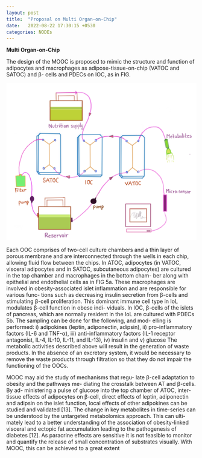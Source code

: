 ```yaml
---
layout: post
title:  "Proposal on Multi Organ-on-Chip"
date:   2022-08-22 17:30:15 +0530
categories: NODEs
---
```


**Multi Organ-on-Chip**

The design of the MOOC is proposed to mimic the
structure and function of adipocytes and macrophages
as adipose-tissue-on-chip (VATOC and SATOC) and β-
cells and PDECs on IOC, as in FIG.

![Overview of MOOC](/images/overview_mooc.png)

 Each OOC comprises of two-cell culture chambers and a thin layer of porous membrane and are interconnected through the
wells in each chip, allowing fluid flow between the chips.
In ATOC, adipocytes (in VATOC, visceral adipocytes
and in SATOC, subcutaneous adipocytes) are cultured in
the top chamber and macrophages in the bottom cham-
ber along with epithelial and endothelial cells as in FIG
5a. These macrophages are involved in obesity-associated
islet inflammation and are responsible for various func-
tions such as decreasing insulin secretion from β-cells and
stimulating β-cell proliferation. This dominant immune
cell type in IoL modulates β-cell function in obese indi-
viduals. In IOC, β-cells of the islets of pancreas, which
are normally resident in the IoL are cultured with PDECs
5b. The sampling can be done for the following, and mod-
elling is performed: i) adipokines (leptin, adiponectin,
adipsin), ii) pro-inflammatory factors (IL-6 and TNF-α),
iii) anti-inflammatory factors (IL-1 receptor antagonist,
IL-4, IL-10, IL-11, and IL-13), iv) insulin and v) glucose
The metabolic activities described above will result in
the generation of waste products. In the absence of an
excretory system, it would be necessary to remove the
waste products through filtration so that they do not
impair the functioning of the OOCs.

MOOC may aid the study of mechanisms that regu-
late β-cell adaptation to obesity and the pathways me-
diating the crosstalk between AT and β-cells. By ad-
ministering a pulse of glucose into the top chamber of
ATOC, inter-tissue effects of
adipocytes on β-cell, direct effects of leptin, adiponectin
and adipsin on the islet function, local effects of other
adipokines can be studied and validated [13]. The change
in key metabolites in time-series can be understood by
the untargeted metabolomics approach. This can ulti-
mately lead to a better understanding of the association
of obesity-linked visceral and ectopic fat accumulation
leading to the pathogenesis of diabetes [12].
As paracrine effects are sensitive it is not feasible to
monitor and quantify the release of small concentration
of substrates visually. With MOOC, this can be achieved
to a great extent